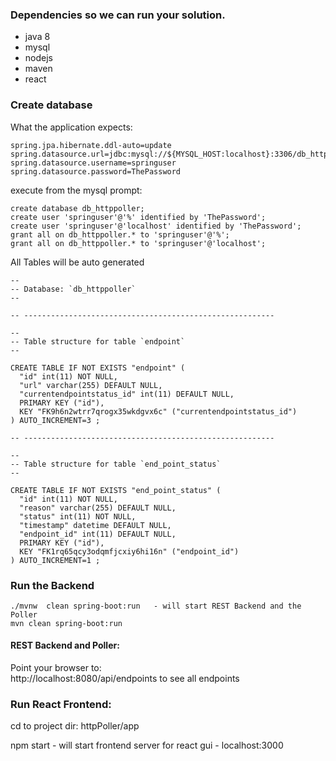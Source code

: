 ### Dependencies so we can run your solution.
 
 - java 8 
 - mysql
 - nodejs 
 - maven 
 - react


### Create database 

What the application expects: 

    spring.jpa.hibernate.ddl-auto=update
    spring.datasource.url=jdbc:mysql://${MYSQL_HOST:localhost}:3306/db_httppoller
    spring.datasource.username=springuser
    spring.datasource.password=ThePassword

execute from the mysql prompt:

    create database db_httppoller;
    create user 'springuser'@'%' identified by 'ThePassword';
    create user 'springuser'@'localhost' identified by 'ThePassword';
    grant all on db_httppoller.* to 'springuser'@'%';
    grant all on db_httppoller.* to 'springuser'@'localhost';

All Tables will be auto generated


    --
    -- Database: `db_httppoller`
    --
    
    -- --------------------------------------------------------
    
    --
    -- Table structure for table `endpoint`
    --
    
    CREATE TABLE IF NOT EXISTS "endpoint" (
      "id" int(11) NOT NULL,
      "url" varchar(255) DEFAULT NULL,
      "currentendpointstatus_id" int(11) DEFAULT NULL,
      PRIMARY KEY ("id"),
      KEY "FK9h6n2wtrr7qrogx35wkdgvx6c" ("currentendpointstatus_id")
    ) AUTO_INCREMENT=3 ;
    
    -- --------------------------------------------------------
    
    --
    -- Table structure for table `end_point_status`
    --
    
    CREATE TABLE IF NOT EXISTS "end_point_status" (
      "id" int(11) NOT NULL,
      "reason" varchar(255) DEFAULT NULL,
      "status" int(11) NOT NULL,
      "timestamp" datetime DEFAULT NULL,
      "endpoint_id" int(11) DEFAULT NULL,
      PRIMARY KEY ("id"),
      KEY "FK1rq65qcy3odqmfjcxiy6hi16n" ("endpoint_id")
    ) AUTO_INCREMENT=1 ;


### Run the Backend

    ./mvnw  clean spring-boot:run   - will start REST Backend and the Poller 
    mvn clean spring-boot:run           
           
#### REST Backend and Poller:            

Point your browser to:            
http://localhost:8080/api/endpoints   to see all endpoints 

### Run React Frontend: 

cd to project dir: httpPoller/app

npm start - will start frontend server for react gui - localhost:3000

 


